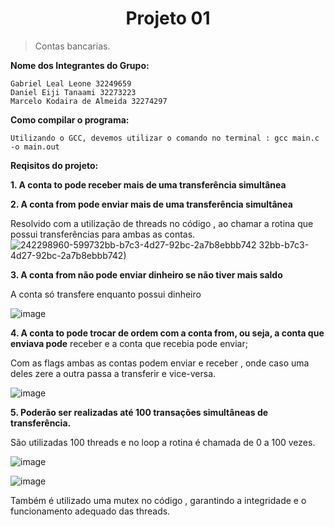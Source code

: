 <h1 align="center"> Projeto 01 </h1>


> Contas bancarias.



**Nome dos Integrantes do Grupo:**

```
Gabriel Leal Leone 32249659
Daniel Eiji Tanaami 32273223
Marcelo Kodaira de Almeida 32274297
```

**Como compilar o programa:**

```
Utilizando o GCC, devemos utilizar o comando no terminal : gcc main.c -o main.out

```

**Reqisitos do projeto:**

**1. A conta to pode receber mais de uma transferência simultânea**

**2. A conta from pode enviar mais de uma transferência simultânea**

Resolvido com a utilização de threads no código , ao chamar a rotina que possui transferências para ambas as contas.
![242298960-599732bb-b7c3-4d27-92bc-2a7b8ebbb742](https://github.com/marcelo-kodaira/sistemas_operacionais/assets/112910311/e103ccfe-914e-475f-8829-628335b96dcf)
32bb-b7c3-4d27-92bc-2a7b8ebbb742)

**3. A conta from não pode enviar dinheiro se não tiver mais saldo**

A conta só transfere enquanto possui dinheiro

![image](https://github.com/FelipeCle/SO_LAB/assets/94229656/658c313a-c800-4847-96a8-e0b3220da925)


**4. A conta to pode trocar de ordem com a conta from, ou seja, a conta que enviava pode**
receber e a conta que recebia pode enviar;

Com as flags ambas as contas podem enviar e receber , onde caso uma deles zere a outra passa a transferir e vice-versa.

![image](https://github.com/FelipeCle/SO_LAB/assets/94229656/294649f1-9dd7-4e2c-a5b0-827f689f965b)


**5. Poderão ser realizadas até 100 transações simultâneas de transferência.**

São utilizadas 100 threads e no loop a rotina é chamada de 0 a 100 vezes.

![image](https://github.com/FelipeCle/SO_LAB/assets/94229656/6733e953-aa67-4359-a224-d4923f4ad140)

![image](https://github.com/FelipeCle/SO_LAB/assets/94229656/1796ff64-8a81-443c-91ba-376468b4d81a)

Também é utilizado uma mutex no código , garantindo a integridade e o funcionamento adequado das threads.

